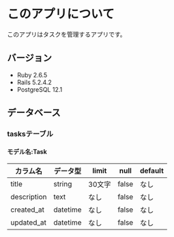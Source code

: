 # このアプリについて

このアプリはタスクを管理するアプリです。

## バージョン
  - Ruby 2.6.5
  - Rails 5.2.4.2
  - PostgreSQL 12.1

## データベース
### tasksテーブル
#### モデル名:Task

カラム名    | データ型 | limit  | null  | default
------------|----------|--------|-------|--------
title       | string   | 30文字 | false | なし
description | text     | なし   | false | なし
created_at  | datetime | なし   | false | なし
updated_at  | datetime | なし   | false | なし
